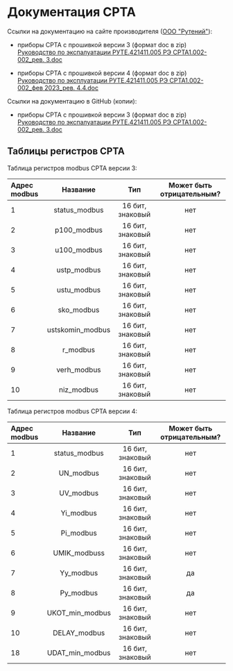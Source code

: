 # Документация СРТА

Ссылки на документацию на сайте производителя ([ООО "Рутений"][0]):

- приборы СРТА с прошивкой версии 3 (формат doc в zip)
[Руководство по экспалуатации РУТЕ.421411.005 РЭ СРТА1.002-002_рев. 3.doc][1]

- приборы СРТА с прошивкой версии 4 (формат doc в zip)
[Руководство по эксплуатации РУТЕ.421411.005 РЭ СРТА1.002-002_фев 2023_рев. 4.4.doc][2]

Ссылки на документацию в GitHub (копии):

- приборы СРТА с прошивкой версии 3 (формат doc в zip)
[Руководство по экспалуатации РУТЕ.421411.005 РЭ СРТА1.002-002_рев. 3.doc][3]

## Таблицы регистров СРТА

Таблица регистров modbus СРТА версии 3:

| Адрес modbus  | Название        | Тип            | Может быть отрицательным? |
|:------------- |:---------------:| :-------------:| :-------------:|
| 1         | status_modbus       | 16 бит, знаковый        | нет |
| 2         | p100_modbus        | 16 бит, знаковый        | нет |
| 3         | u100_modbus      | 16 бит, знаковый        | нет |
| 4         | ustp_modbus | 16 бит, знаковый        | нет |
| 5         | ustu_modbus | 16 бит, знаковый        | нет |
| 6         | sko_modbus | 16 бит, знаковый        | нет |
| 7         | ustskomin_modbus | 16 бит, знаковый        | нет |
| 8         | r_modbus | 16 бит, знаковый        | нет |
| 9         | verh_modbus | 16 бит, знаковый        | нет |
| 10         | niz_modbus | 16 бит, знаковый        | нет |


Таблица регистров modbus СРТА версии 4:

| Адрес modbus  | Название        | Тип            | Может быть отрицательным? |
|:------------- |:---------------:| :-------------:| :-------------:|
| 1         | status_modbus       | 16 бит, знаковый        | нет |
| 2         | UN_modbus        | 16 бит, знаковый        | нет |
| 3         | UV_modbus     | 16 бит, знаковый        | нет |
| 4         | Yi_modbus | 16 бит, знаковый        | нет |
| 5         | Pi_modbus | 16 бит, знаковый        | нет |
| 6         | UMIK_modbuss | 16 бит, знаковый        | нет |
| 7         | Yy_modbus | 16 бит, знаковый        | да |
| 8         | Py_modbus | 16 бит, знаковый        | да |
| 9         | UKOT_min_modbus | 16 бит, знаковый        | нет |
| 10         | DELAY_modbus | 16 бит, знаковый        | нет |
| 18         | UDAT_min_modbus | 16 бит, знаковый        | нет |


[0]: http://rute.ru/index.php?id=srta1002-002
[1]: https://rute.ru/files/SRTA_BS204_R3.zip
[2]: https://rute.ru/files/SRTA_BS204.zip

[3]: https://github.com/SVrz/APK-SrtaReg/blob/main/manuals/%D0%A0%D1%83%D0%BA%D0%BE%D0%B2%D0%BE%D0%B4%D1%81%D1%82%D0%B2%D0%BE%20%D0%BF%D0%BE%20%D1%8D%D0%BA%D1%81%D0%BF%D0%B0%D0%BB%D1%83%D0%B0%D1%82%D0%B0%D1%86%D0%B8%D0%B8%20%D0%A0%D0%A3%D0%A2%D0%95.421411.005%20%D0%A0%D0%AD%20%D0%A1%D0%A0%D0%A2%D0%901.002-002_%D1%80%D0%B5%D0%B2.%203.1.doc
